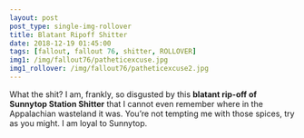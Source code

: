 ```yaml
---
layout: post
post_type: single-img-rollover
title: Blatant Ripoff Shitter
date: 2018-12-19 01:45:00
tags: [fallout, fallout 76, shitter, ROLLOVER]
img1: /img/fallout76/patheticexcuse.jpg
img1_rollover: /img/fallout76/patheticexcuse2.jpg
---
```

What the shit? I am, frankly, so disgusted by this **blatant rip-off of Sunnytop Station Shitter** that I cannot even remember where in the Appalachian wasteland it was. You’re not tempting me with those spices, try as you might. I am loyal to Sunnytop.
